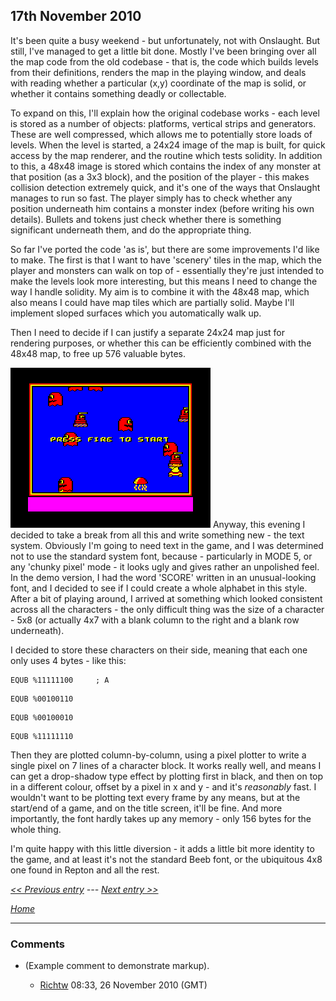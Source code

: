 ## 17th November 2010



It's been quite a busy weekend - but unfortunately, not with Onslaught. But still, I've managed to get a little bit done. Mostly I've been bringing over all the map code from the old codebase - that is, the code which builds levels from their definitions, renders the map in the playing window, and deals with reading whether a particular (x,y) coordinate of the map is solid, or whether it contains something deadly or collectable.



To expand on this, I'll explain how the original codebase works - each level is stored as a number of objects: platforms, vertical strips and generators. These are well compressed, which allows me to potentially store loads of levels. When the level is started, a 24x24 image of the map is built, for quick access by the map renderer, and the routine which tests solidity. In addition to this, a 48x48 image is stored which contains the index of any monster at that position (as a 3x3 block), and the position of the player - this makes collision detection extremely quick, and it's one of the ways that Onslaught manages to run so fast. The player simply has to check whether any position underneath him contains a monster index (before writing his own details). Bullets and tokens just check whether there is something significant underneath them, and do the appropriate thing.



So far I've ported the code 'as is', but there are some improvements I'd like to make. The first is that I want to have 'scenery' tiles in the map, which the player and monsters can walk on top of - essentially they're just intended to make the levels look more interesting, but this means I need to change the way I handle solidity. My aim is to combine it with the 48x48 map, which also means I could have map tiles which are partially solid. Maybe I'll implement sloped surfaces which you automatically walk up.



Then I need to decide if I can justify a separate 24x24 map just for rendering purposes, or whether this can be efficiently combined with the 48x48 map, to free up 576 valuable bytes.



![Go on, you know you wanna...](./images/Texttest.png "fig:Go on, you know you wanna...") Anyway, this evening I decided to take a break from all this and write something new - the text system. Obviously I'm going to need text in the game, and I was determined not to use the standard system font, because - particularly in MODE 5, or any 'chunky pixel' mode - it looks ugly and gives rather an unpolished feel. In the demo version, I had the word 'SCORE' written in an unusual-looking font, and I decided to see if I could create a whole alphabet in this style. After a bit of playing around, I arrived at something which looked consistent across all the characters - the only difficult thing was the size of a character - 5x8 (or actually 4x7 with a blank column to the right and a blank row underneath).



I decided to store these characters on their side, meaning that each one only uses 4 bytes - like this:



<tt>



`EQUB %11111100     ; A`

`EQUB %00100110`

`EQUB %00100010`

`EQUB %11111110`



</tt>



Then they are plotted column-by-column, using a pixel plotter to write a single pixel on 7 lines of a character block. It works really well, and means I can get a drop-shadow type effect by plotting first in black, and then on top in a different colour, offset by a pixel in x and y - and it's *reasonably* fast. I wouldn't want to be plotting text every frame by any means, but at the start/end of a game, and on the title screen, it'll be fine. And more importantly, the font hardly takes up any memory - only 156 bytes for the whole thing.



I'm quite happy with this little diversion - it adds a little bit more identity to the game, and at least it's not the standard Beeb font, or the ubiquitous 4x8 one found in Repton and all the rest.



*[&lt;&lt; Previous entry](OnslaughtDiary20101112 "wikilink") --- [Next entry &gt;&gt;](OnslaughtDiary20101128 "wikilink")*



*[Home](OnslaughtDiary "wikilink")*



------------------------------------------------------------------------



### Comments



-   (Example comment to demonstrate markup).

    -   [Richtw](User%3ARichtw "wikilink") 08:33, 26 November 2010 (GMT)



